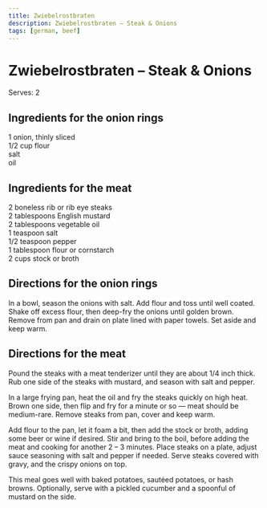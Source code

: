 ```yaml
---
title: Zwiebelrostbraten
description: Zwiebelrostbraten – Steak & Onions
tags: [german, beef]
---
```


# Zwiebelrostbraten – Steak & Onions
Serves: 2

## Ingredients for the onion rings
1 onion, thinly sliced  
1/2 cup flour  
salt  
oil

## Ingredients for the meat
2 boneless rib or rib eye steaks  
2 tablespoons English mustard  
2 tablespoons vegetable oil  
1 teaspoon salt  
1/2 teaspoon pepper  
1 tablespoon flour or cornstarch  
2 cups stock or broth

## Directions for the onion rings
In a bowl, season the onions with salt. Add flour and toss until well coated. Shake off excess flour, then deep-fry the onions until golden brown. Remove from pan and drain on plate lined with paper towels. Set aside and keep warm.

## Directions for the meat
Pound the steaks with a meat tenderizer until they are about 1/4 inch thick. Rub one side of the steaks with mustard, and season with salt and pepper.

In a large frying pan, heat the oil and fry the steaks quickly on high heat. Brown one side, then flip and fry for a minute or so — meat should be medium-rare. Remove steaks from pan, cover and keep warm.

Add flour to the pan, let it foam a bit, then add the stock or broth, adding some beer or wine if desired. Stir and bring to the boil, before adding the meat and cooking for another 2 – 3 minutes. Place steaks on a plate, adjust sauce seasoning with salt and pepper if needed. Serve steaks covered with gravy, and the crispy onions on top.

This meal goes well with baked potatoes, sautéed potatoes, or hash browns. Optionally, serve with a pickled cucumber and a spoonful of mustard on the side.